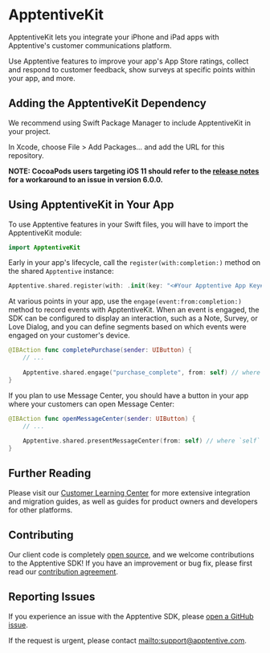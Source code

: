 # ApptentiveKit

ApptentiveKit lets you integrate your iPhone and iPad apps with Apptentive's customer communications platform. 

Use Apptentive features to improve your app's App Store ratings, collect and respond to customer feedback, show surveys at specific points within your app, and more.

## Adding the ApptentiveKit Dependency

We recommend using Swift Package Manager to include ApptentiveKit in your project. 

In Xcode, choose File > Add Packages… and add the URL for this repository.

**NOTE: CocoaPods users targeting iOS 11 should refer to the [release notes](https://learn.apptentive.com/knowledge-base/apptentive-kit-ios-release-notes/#known-issues) for a workaround to an issue in version 6.0.0.** 

## Using ApptentiveKit in Your App

To use Apptentive features in your Swift files, you will have to import the ApptentiveKit module:

```Swift
import ApptentiveKit
```

Early in your app's lifecycle, call the `register(with:completion:)` method on the shared `Apptentive` instance:

```Swift
Apptentive.shared.register(with: .init(key: "<#Your Apptentive App Key#>", signature: "<#Your Apptentive App Signature#>"))
```

At various points in your app, use the `engage(event:from:completion:)` method to record events with ApptentiveKit. When an event is engaged, the SDK can be configured to display an interaction, such as a Note, Survey, or Love Dialog, and you can define segments based on which events were engaged on your customer's device. 

```Swift
@IBAction func completePurchase(sender: UIButton) {
    // ...
    
    Apptentive.shared.engage("purchase_complete", from: self) // where `self` is a UIViewController instance.
}
```

If you plan to use Message Center, you should have a button in your app where your customers can open Message Center:

```Swift
@IBAction func openMessageCenter(sender: UIButton) {
    // ...
    
    Apptentive.shared.presentMessageCenter(from: self) // where `self` is a UIViewController instance.
}
```

## Further Reading

Please visit our [Customer Learning Center](https://learn.apptentive.com) for more extensive integration and migration guides, as well as guides for product owners and developers for other platforms. 

## Contributing

Our client code is completely [open source](LICENSE.txt), and we welcome contributions to the Apptentive SDK! If you have an improvement or bug fix, please first read our [contribution agreement](CONTRIBUTING.md).

## Reporting Issues

If you experience an issue with the Apptentive SDK, please [open a GitHub issue](https://github.com/apptentive/apptentive-ios/issues?direction=desc&sort=created&state=open).

If the request is urgent, please contact <mailto:support@apptentive.com>.